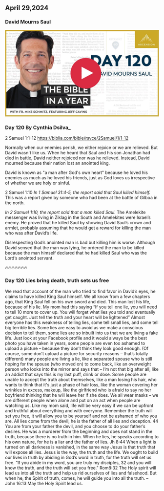 ## April 29,2024

### David Mourns Saul

[![David Mourns Saul](https://raw.githubusercontent.com/linusjf/BIAY/main/April/jpgs/Day120.jpg)](https://youtu.be/Oan8WXGEILk "David Mourns Saul")

### Day 120 By Cynthia Dsilva\_

2 Samuel 1:1-12
<https://biblia.com/bible/rsvce/2Samuel/1/1-12>

Normally when our enemies perish, we either rejoice or we are relieved.  But David wasn't like us.  When he heard that Saul and his son Jonathan had died in battle, David neither rejoiced nor was he relieved.  Instead, David mourned because their nation lost an anointed king.

David is known as "a man after God's own heart" because he loved his enemies as much as he loved his friends, just as God loves us irrespective of whether we are holy or sinful.

2 Samuel 1:10
*In 1 Samuel 31:4-5, the report said that Saul killed himself.*
This was a report given by someone who had been at the battle of Gilboa in the north.

*In 2 Samuel 1:10, the report said that a man killed Saul.*
The Amelekite messenger was living in Ziklag in the South and Amelekites were Israel’s enemy.  He proved that he killed Saul by showing David Saul’s crown and armlet, probably assuming that he would get a reward for killing the man who was after David’s life.

Disrespecting God’s anointed man is bad but killing him is worse.
Although David sensed that the man was lying, he ordered the man to be killed because the man himself declared that he had killed Saul who was the Lord’s anointed servant.

🔥🔥🔥🔥🔥🔥🔥

### Day 120 Lies bring death, truth sets us free

We read that account of the man who tried to find favor in David’s eyes, he claims to have killed King Saul himself. We all know from a few chapters ago, that King Saul fell on his own sword and died. This man lost his life, because of his lie.
My mom had this saying
“If you tell one lie, you will need to tell 10 more to cover up. You will forget what lies you told and eventually get caught. Just tell the truth and your heart will be lightened”
Almost everyone has this weakness of telling lies, some tell small lies, and some tell big terrible lies. Some lies are easy to avoid as we make a conscious decision to tell them, some lies are so inbuilt into us that we are living a fake life.
Just look at your Facebook profile and it would always be the best photo you have taken in years, some people are even too ashamed to upload a picture – because they don’t think they look good enough. (Of course, some don’t upload a picture for security reasons – that’s totally different) many people are living a lie, like a separated spouse who is still hoping for the spouse (who moved on) to come back, like an overweight person who looks into the mirror and says that – I’m not that big after all, like an addict that says this is my last puff, drink or dose. Some people are unable to accept the truth about themselves, like a man losing his hair, who wants to think that it's just a phase of hair loss, like the woman covering her wrinkles in excess, makeup, like the girlfriend who is afraid to say no her boyfriend thinking that he will leave her if she does.
We all wear masks – we are different people when alone and put on an act when people are watching us.
Like my mom said, life will be very easy if we can be upfront and truthful about everything and with everyone. Remember the truth will set you free, it will allow you to be yourself and not be ashamed of who you are. All lies come from the devil, he is the father of all lies and deception.
44 You are from your father the devil, and you choose to do your father’s desires. He was a murderer from the beginning and does not stand in the truth, because there is no truth in him. When he lies, he speaks according to his own nature, for he is a liar and the father of lies. Jh 8:44
When a light is turned on all darkness is vanished, in the same way Jesus is that truth that will expose all lies. Jesus is the way, the truth and the life. We ought to build our lives in truth by abiding in God’s word in truth, for the truth will set us free.
“If you abide in my word, you are truly my disciples, 32 and you will know the truth, and the truth will set you free.” Rom8:32
The Holy spirit will lead us into all the truth and help us rid ourselves of lies and falsehood.
But when he, the Spirit of truth, comes, he will guide you into all the truth. – John 16:13
May the Holy Spirit lead us.
